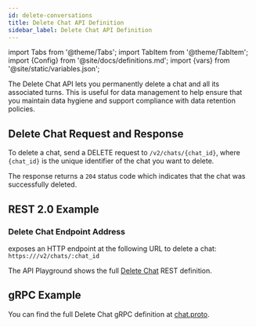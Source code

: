 ```yaml
---
id: delete-conversations
title: Delete Chat API Definition
sidebar_label: Delete Chat API Definition
---
```


import Tabs from '@theme/Tabs';
import TabItem from '@theme/TabItem';
import {Config} from '@site/docs/definitions.md';
import {vars} from '@site/static/variables.json';

The Delete Chat API lets you permanently delete a chat and all its associated 
turns. This is useful for data management to help ensure that you 
maintain data hygiene and support compliance with data retention policies.

## Delete Chat Request and Response

To delete a chat, send a DELETE request to `/v2/chats/{chat_id}`, where 
`{chat_id}` is the unique identifier of the chat you want to delete.

The response returns a `204` status code which indicates that the chat was 
successfully deleted.

## REST 2.0 Example

### Delete Chat Endpoint Address

<Config v="names.product"/> exposes an HTTP endpoint at the following URL
to delete a chat:
<code>https://<Config v="domains.rest.indexing"/>/v2/chats/:chat_id</code>

The API Playground shows the full [Delete Chat](/docs/rest-api/delete-chat) REST definition.

## gRPC Example

You can find the full Delete Chat gRPC definition at [chat.proto](https://github.com/vectara/protos/blob/main/chat.proto).
